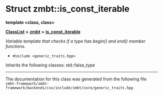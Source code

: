 

# Struct zmbt::is\_const\_iterable

**template &lt;class, class&gt;**



[**ClassList**](annotated.md) **>** [**zmbt**](namespacezmbt.md) **>** [**is\_const\_iterable**](structzmbt_1_1is__const__iterable.md)



_Variable template that checks if a type has begin() and end() member functions._ 

* `#include <generic_traits.hpp>`



Inherits the following classes: std::false_type































































------------------------------
The documentation for this class was generated from the following file `zmbt-framework/zmbt-framework/backends/cxx/include/zmbt/core/generic_traits.hpp`

